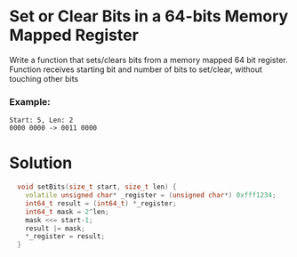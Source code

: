Set or Clear Bits in a 64-bits Memory Mapped Register
=====================================================

Write a function that sets/clears bits from a memory mapped 64 bit register. Function receives starting bit and number of bits to set/clear, without touching other bits

### Example:
```
Start: 5, Len: 2
0000 0000 -> 0011 0000
```

Solution
========
```c++
  void setBits(size_t start, size_t len) {
    volatile unsigned char* _register = (unsigned char*) 0xfff1234;
    int64_t result = (int64_t) *_register;
    int64_t mask = 2^len;
    mask <<= start-1;
    result |= mask;
    *_register = result;
  }
```
